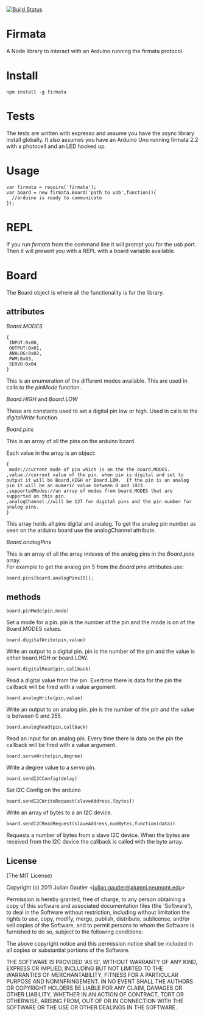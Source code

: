 [![Build Status](https://secure.travis-ci.org/jgautier/firmata.png)](http://travis-ci.org/jgautier/firmata)
# Firmata
A Node library to interact with an Arduino running the firmata protocol.
# Install
    npm install -g firmata
# Tests
The tests are written with expresso and assume you have the async library install globally.  It also assumes you have an Arduino Uno running firmata 2.2 with a photocell and an LED hooked up.
# Usage
    
    var firmata = require('firmata');
    var board = new firmata.Board('path to usb',function(){
      //arduino is ready to communicate
    });  
# REPL
If you run *firmata* from the command line it will prompt you for the usb port.  Then it will present you with a REPL with a board variable available.
# Board
  The Board object is where all the functionality is for the library.
## attributes
  *Board.MODES*
    
    {
     INPUT:0x00,
     OUTPUT:0x01,
     ANALOG:0x02,
     PWM:0x03,
     SERVO:0x04   
    }
  This is an enumeration of the different modes available.  This are used in calls to the *pinMode* function.

  *Board.HIGH* and *Board.LOW*

  These are constants used to set a digital pin low or high.  Used in calls to the *digitalWrite* function.

  *Board.pins*

  This is an array of all the pins on the arduino board.

  Each value in the array is an object:

    {
     mode://current mode of pin which is on the the board.MODES.
    ,value://current value of the pin. when pin is digital and set to output it will be Board.HIGH or Board.LOW.  If the pin is an analog pin it will be an numeric value between 0 and 1023.
    ,supportedModes://an array of modes from board.MODES that are supported on this pin.
    ,analogChannel://will be 127 for digital pins and the pin number for analog pins.
    }

  This array holds all pins digital and analog. To get the analog pin number as seen on the arduino board use the analogChannel attribute.

  *Board.analogPins*

  This is an array of all the array indexes of the analog pins in the *Board.pins* array.  
  For example to get the analog pin 5 from the *Board.pins* attributes use:

    board.pins[board.analogPins[5]];
## methods
    board.pinMode(pin,mode)

  Set a mode for a pin.  pin is the number of the pin and the mode is on of the Board.MODES values.

    board.digitalWrite(pin,value)

  Write an output to a digital pin.  pin is the number of the pin and the value is either board.HGH or board.LOW.

    board.digitalRead(pin,callback)

  Read a digital value from the pin.  Evertime there is data for the pin the callback will be fired with a value argument.  

    board.analogWrite(pin,value)

  Write an output to an analog pin.  pin is the number of the pin and the value is between 0 and 255.  

    board.analogRead(pin,callback)

  Read an input for an analog pin.  Every time there is data on the pin the callback will be fired with a value argument. 

    board.servoWrite(pin,degree)
  Write a degree value to a servo pin.
  
    board.sendI2CConfig(delay)
  Set I2C Config on the arduino


    board.sendI2CWriteRequest(slaveAddress,[bytes])

  Write an array of bytes to a an I2C device.

    board.sendI2CReadRequest(slaveAddress,numBytes,function(data))

  Requests a number of bytes from a slave I2C device.  When the bytes are received from the I2C device the callback is called with the byte array.
  
## License 

(The MIT License)

Copyright (c) 2011 Julian Gautier &lt;julian.gautier@alumni.neumont.edu&gt;

Permission is hereby granted, free of charge, to any person obtaining
a copy of this software and associated documentation files (the
'Software'), to deal in the Software without restriction, including
without limitation the rights to use, copy, modify, merge, publish,
distribute, sublicense, and/or sell copies of the Software, and to
permit persons to whom the Software is furnished to do so, subject to
the following conditions:

The above copyright notice and this permission notice shall be
included in all copies or substantial portions of the Software.

THE SOFTWARE IS PROVIDED 'AS IS', WITHOUT WARRANTY OF ANY KIND,
EXPRESS OR IMPLIED, INCLUDING BUT NOT LIMITED TO THE WARRANTIES OF
MERCHANTABILITY, FITNESS FOR A PARTICULAR PURPOSE AND NONINFRINGEMENT.
IN NO EVENT SHALL THE AUTHORS OR COPYRIGHT HOLDERS BE LIABLE FOR ANY
CLAIM, DAMAGES OR OTHER LIABILITY, WHETHER IN AN ACTION OF CONTRACT,
TORT OR OTHERWISE, ARISING FROM, OUT OF OR IN CONNECTION WITH THE
SOFTWARE OR THE USE OR OTHER DEALINGS IN THE SOFTWARE.
